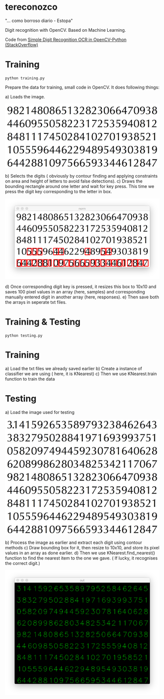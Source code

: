tereconozco
===========
"... como borroso diario - Estopa"


Digit recognition with OpenCV.
Based on Machine Learning.

Code from [Simple Digit Recognition OCR in OpenCV-Python (StackOverflow)](http://stackoverflow.com/questions/9413216/simple-digit-recognition-ocr-in-opencv-python)

# Training

    python training.py


Prepare the data for training, small code in OpenCV. It does following things:

a) Loads the image.

![training](./data/training.png)

b) Selects the digits ( obviously by contour finding and applying constraints on area and height of letters to avoid false detections).
c) Draws the bounding rectangle around one letter and wait for key press. This time we press the digit key corresponding to the letter in box.

![training](./readme-src/training.png)

d) Once corresponding digit key is pressed, it resizes this box to 10x10 and saves 100 pixel values in an array (here, samples) and corresponding manually entered digit in another array (here, responses).
e) Then save both the arrays in seperate txt files.



# Training & Testing

    python testing.py


# Training

a) Load the txt files we already saved earlier
b) Create a instance of classifier we are using ( here, it is KNearest)
c) Then we use KNearest.train function to train the data

# Testing

a) Load the image used for testing

![testing](./data/testing.png)

b) Process the image as earlier and extract each digit using contour methods
c) Draw bounding box for it, then resize to 10x10, and store its pixel values in an array as done earlier.
d) Then we use KNearest.find_nearest() function to find the nearest item to the one we gave. ( If lucky, it recognises the correct digit.)

![testing](./readme-src/testing.png)
